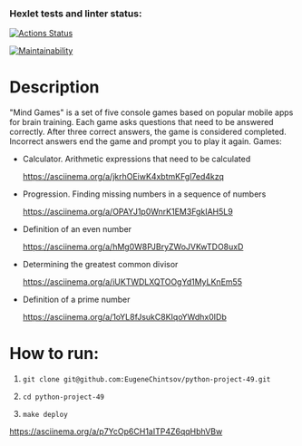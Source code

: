 ### Hexlet tests and linter status:
[![Actions Status](https://github.com/EugeneChintsov/python-project-49/actions/workflows/hexlet-check.yml/badge.svg)](https://github.com/EugeneChintsov/python-project-49/actions)

[![Maintainability](https://api.codeclimate.com/v1/badges/fbb70d498d4bd1d54bda/maintainability)](https://codeclimate.com/github/EugeneChintsov/python-project-49/maintainability)

# Description
"Mind Games" is a set of five console games based on popular mobile apps for brain training. Each game asks questions that need to be answered correctly. After three correct answers, the game is considered completed. Incorrect answers end the game and prompt you to play it again. Games:

- Calculator. Arithmetic expressions that need to be calculated

  https://asciinema.org/a/jkrhOEiwK4xbtmKFgl7ed4kzq
  
- Progression. Finding missing numbers in a sequence of numbers
  
  https://asciinema.org/a/OPAYJ1p0WnrK1EM3FgkIAH5L9
  
- Definition of an even number

  https://asciinema.org/a/hMg0W8PJBryZWoJVKwTDO8uxD
  
- Determining the greatest common divisor

  https://asciinema.org/a/iUKTWDLXQTOOgYd1MyLKnEm55

- Definition of a prime number

  https://asciinema.org/a/1oYL8fJsukC8KIqoYWdhx0IDb



# How to run:
1. `git clone git@github.com:EugeneChintsov/python-project-49.git`

2. `cd python-project-49`

3. `make deploy`

https://asciinema.org/a/p7YcOp6CH1aITP4Z6qqHbhVBw

